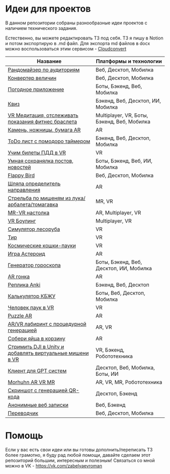 # Идеи для проектов

В данном репозитории собраны разнообразные идеи проектов с наличием технического задания.

Естественно, вы можете редактировать ТЗ под себя. ТЗ я пишу в Notion и потом экспортирую в .md файл. Для экспорта md файлов в docx можно воспользоваться этим сервисом - [Cloudconvert](https://cloudconvert.com/md-to-docx )

| Название  | Платформы и технологии |
| ------------- | ------------- |
| [Рандомайзер по аудиториям](https://github.com/zabelyaev/ideas_for_child_projects/blob/main/docs/%D0%A0%D0%B0%D0%BD%D0%B4%D0%BE%D0%BC%D0%B0%D0%B8%CC%86%D0%B7%D0%B5%D1%80%20%D0%BF%D0%BE%20%D0%B0%D1%83%D0%B4%D0%B8%D1%82%D0%BE%D1%80%D0%B8%D1%8F%D0%BC.md)  | Веб, Десктоп, Мобилка  |
| [Конвертер величин](https://github.com/zabelyaev/ideas_for_child_projects/blob/main/docs/%D0%9A%D0%BE%D0%BD%D0%B2%D0%B5%D1%80%D1%82%D0%B5%D1%80%20%D0%B2%D0%B5%D0%BB%D0%B8%D1%87%D0%B8%D0%BD/%D0%9A%D0%BE%D0%BD%D0%B2%D0%B5%D1%80%D1%82%D0%B5%D1%80%20%D0%B2%D0%B5%D0%BB%D0%B8%D1%87%D0%B8%D0%BD.md)  | Веб, Десктоп, Мобилка  |
| [Погодное приложение ](https://github.com/zabelyaev/ideas_for_child_projects/blob/main/docs/%D0%9F%D0%BE%D0%B3%D0%BE%D0%B4%D0%BD%D0%BE%D0%B5%20%D0%BF%D1%80%D0%B8%D0%BB%D0%BE%D0%B6%D0%B5%D0%BD%D0%B8%D0%B5.md)  | Боты, Бэкенд, Веб, Мобилка  |
| [Квиз](https://github.com/zabelyaev/ideas_for_child_projects/blob/main/docs/%D0%9A%D0%B2%D0%B8%D0%B7/%D0%9A%D0%B2%D0%B8%D0%B7.md)  | Бэкенд, Веб, Десктоп, ИИ, Мобилка  |
| [VR Медитация, отслеживать показания фитнес браслета](https://github.com/zabelyaev/ideas_for_child_projects/blob/main/docs/VR%20%D0%9C%D0%B5%D0%B4%D0%B8%D1%82%D0%B0%D1%86%D0%B8%D1%8F%2C%20%D0%BE%D1%82%D1%81%D0%BB%D0%B5%D0%B6%D0%B8%D0%B2%D0%B0%D1%82%D1%8C%20%D0%BF%D0%BE%D0%BA%D0%B0%D0%B7%D0%B0%D0%BD%D0%B8%D1%8F%20%D1%84%D0%B8%D1%82%D0%BD%D0%B5%D1%81%20%D0%B1%D1%80%D0%B0%D1%81%D0%BB%D0%B5%D1%82/VR%20%D0%9C%D0%B5%D0%B4%D0%B8%D1%82%D0%B0%D1%86%D0%B8%D1%8F%2C%20%D0%BE%D1%82%D1%81%D0%BB%D0%B5%D0%B6%D0%B8%D0%B2%D0%B0%D1%82%D1%8C%20%D0%BF%D0%BE%D0%BA%D0%B0%D0%B7%D0%B0%D0%BD%D0%B8%D1%8F%20%D1%84%D0%B8%D1%82%D0%BD%D0%B5%D1%81%20%D0%B1%D1%80%D0%B0%D1%81%D0%BB%D0%B5%D1%82.md)  | Multiplayer, VR, Боты, Бэкенд, Веб, Мобилка  |
| [Камень, ножницы, бумага AR](https://github.com/zabelyaev/ideas_for_child_projects/blob/main/docs/%D0%9A%D0%B0%D0%BC%D0%B5%D0%BD%D1%8C%2C%20%D0%BD%D0%BE%D0%B6%D0%BD%D0%B8%D1%86%D1%8B%2C%20%D0%B1%D1%83%D0%BC%D0%B0%D0%B3%D0%B0%20AR/%D0%9A%D0%B0%D0%BC%D0%B5%D0%BD%D1%8C%2C%20%D0%BD%D0%BE%D0%B6%D0%BD%D0%B8%D1%86%D1%8B%2C%20%D0%B1%D1%83%D0%BC%D0%B0%D0%B3%D0%B0%20AR.md)  | AR  |
| [ToDo лист с помодоро таймером ](https://github.com/zabelyaev/ideas_for_child_projects/blob/main/docs/ToDo%20%D0%BB%D0%B8%D1%81%D1%82%20%D1%81%20%D0%BF%D0%BE%D0%BC%D0%BE%D0%B4%D0%BE%D1%80%D0%BE%20%D1%82%D0%B0%D0%B8%CC%86%D0%BC%D0%B5%D1%80%D0%BE%D0%BC/ToDo%20%D0%BB%D0%B8%D1%81%D1%82%20%D1%81%20%D0%BF%D0%BE%D0%BC%D0%BE%D0%B4%D0%BE%D1%80%D0%BE%20%D1%82%D0%B0%D0%B8%CC%86%D0%BC%D0%B5%D1%80%D0%BE%D0%BC.md)  | Бэкенд, Веб, Десктоп, Мобилка  |
| [Учим билеты ПДД в VR](https://github.com/zabelyaev/ideas_for_child_projects/blob/main/docs/%D0%A3%D1%87%D0%B8%D0%BC%20%D0%B1%D0%B8%D0%BB%D0%B5%D1%82%D1%8B%20%D0%9F%D0%94%D0%94%20%D0%B2%20VR/%D0%A3%D1%87%D0%B8%D0%BC%20%D0%B1%D0%B8%D0%BB%D0%B5%D1%82%D1%8B%20%D0%9F%D0%94%D0%94%20%D0%B2%20VR.md)  | VR  |
| [Умная сохранялка постов, новостей](https://github.com/zabelyaev/ideas_for_child_projects/blob/main/docs/%D0%A3%D0%BC%D0%BD%D0%B0%D1%8F%20%D1%81%D0%BE%D1%85%D1%80%D0%B0%D0%BD%D1%8F%D0%BB%D0%BA%D0%B0%20%D0%BF%D0%BE%D1%81%D1%82%D0%BE%D0%B2%2C%20%D0%BD%D0%BE%D0%B2%D0%BE%D1%81%D1%82%D0%B5%D0%B8%CC%86/%D0%A3%D0%BC%D0%BD%D0%B0%D1%8F%20%D1%81%D0%BE%D1%85%D1%80%D0%B0%D0%BD%D1%8F%D0%BB%D0%BA%D0%B0%20%D0%BF%D0%BE%D1%81%D1%82%D0%BE%D0%B2%2C%20%D0%BD%D0%BE%D0%B2%D0%BE%D1%81%D1%82%D0%B5%D0%B8%CC%86.md)  | Боты, Бэкенд, Веб, ИИ, Мобилка  |
| [Flappy Bird](https://github.com/zabelyaev/ideas_for_child_projects/blob/main/docs/Flappy%20Bird/Flappy%20Bird.md)  | Веб, Десктоп, Мобилка  |
| [Шляпа определитель направления](https://github.com/zabelyaev/ideas_for_child_projects/blob/main/docs/%D0%A8%D0%BB%D1%8F%D0%BF%D0%B0%20%D0%BE%D0%BF%D1%80%D0%B5%D0%B4%D0%B5%D0%BB%D0%B8%D1%82%D0%B5%D0%BB%D1%8C%20%D0%BD%D0%B0%D0%BF%D1%80%D0%B0%D0%B2%D0%BB%D0%B5%D0%BD%D0%B8%D1%8F/%D0%A8%D0%BB%D1%8F%D0%BF%D0%B0%20%D0%BE%D0%BF%D1%80%D0%B5%D0%B4%D0%B5%D0%BB%D0%B8%D1%82%D0%B5%D0%BB%D1%8C%20%D0%BD%D0%B0%D0%BF%D1%80%D0%B0%D0%B2%D0%BB%D0%B5%D0%BD%D0%B8%D1%8F.md)  | AR  |
| [Стрельба по мишеням из лука/арбалета/томагавка](https://github.com/zabelyaev/ideas_for_child_projects/blob/main/docs/%D0%A1%D1%82%D1%80%D0%B5%D0%BB%D1%8C%D0%B1%D0%B0%20%D0%BF%D0%BE%20%D0%BC%D0%B8%D1%88%D0%B5%D0%BD%D1%8F%D0%BC%20%D0%B8%D0%B7%20%D0%BB%D1%83%D0%BA%D0%B0%20%D0%B0%D1%80%D0%B1%D0%B0%D0%BB%D0%B5%D1%82%D0%B0%20%D1%82%D0%BE%D0%BC%D0%B0%D0%B3%D0%B0%D0%B2%D0%BA%D0%B0/%D0%A1%D1%82%D1%80%D0%B5%D0%BB%D1%8C%D0%B1%D0%B0%20%D0%BF%D0%BE%20%D0%BC%D0%B8%D1%88%D0%B5%D0%BD%D1%8F%D0%BC%20%D0%B8%D0%B7%20%D0%BB%D1%83%D0%BA%D0%B0%20%D0%B0%D1%80%D0%B1%D0%B0%D0%BB%D0%B5%D1%82%D0%B0%20%D1%82%D0%BE%D0%BC%D0%B0%D0%B3%D0%B0%D0%B2%D0%BA%D0%B0.md)  | MR, VR  |
| [MR-VR настолка](https://github.com/zabelyaev/ideas_for_child_projects/blob/main/docs/MR-VR%20%D0%BD%D0%B0%D1%81%D1%82%D0%BE%D0%BB%D0%BA%D0%B0/MR-VR%20%D0%BD%D0%B0%D1%81%D1%82%D0%BE%D0%BB%D0%BA%D0%B0.md)  | AR, Multiplayer, VR  |
| [VR Боулинг](https://github.com/zabelyaev/ideas_for_child_projects/blob/main/docs/VR%20%D0%91%D0%BE%D1%83%D0%BB%D0%B8%D0%BD%D0%B3/VR%20%D0%91%D0%BE%D1%83%D0%BB%D0%B8%D0%BD%D0%B3.md)  | Multiplayer, VR  |
| [Симулятор лесоруба](https://github.com/zabelyaev/ideas_for_child_projects/blob/main/docs/%D0%A1%D0%B8%D0%BC%D1%83%D0%BB%D1%8F%D1%82%D0%BE%D1%80%20%D0%BB%D0%B5%D1%81%D0%BE%D1%80%D1%83%D0%B1%D0%B0/%D0%A1%D0%B8%D0%BC%D1%83%D0%BB%D1%8F%D1%82%D0%BE%D1%80%20%D0%BB%D0%B5%D1%81%D0%BE%D1%80%D1%83%D0%B1%D0%B0.md)  | VR  |
| [Тир](https://github.com/zabelyaev/ideas_for_child_projects/blob/main/docs/%D0%A2%D0%B8%D1%80/%D0%A2%D0%B8%D1%80.md)  | VR  |
| [Космические кошки-пауки](https://github.com/zabelyaev/ideas_for_child_projects/blob/main/docs/%D0%9A%D0%BE%D1%81%D0%BC%D0%B8%D1%87%D0%B5%D1%81%D0%BA%D0%B8%D0%B5%20%D0%BA%D0%BE%D1%88%D0%BA%D0%B8-%D0%BF%D0%B0%D1%83%D0%BA%D0%B8/%D0%9A%D0%BE%D1%81%D0%BC%D0%B8%D1%87%D0%B5%D1%81%D0%BA%D0%B8%D0%B5%20%D0%BA%D0%BE%D1%88%D0%BA%D0%B8-%D0%BF%D0%B0%D1%83%D0%BA%D0%B8.md)  | VR  |
| [Игра Астероид](https://github.com/zabelyaev/ideas_for_child_projects/blob/main/docs/%D0%98%D0%B3%D1%80%D0%B0%20%D0%90%D1%81%D1%82%D0%B5%D1%80%D0%BE%D0%B8%D0%B4/%D0%98%D0%B3%D1%80%D0%B0%20%D0%90%D1%81%D1%82%D0%B5%D1%80%D0%BE%D0%B8%D0%B4.md)  | AR  |
| [Генератор гороскопа](https://github.com/zabelyaev/ideas_for_child_projects/blob/main/docs/%D0%93%D0%B5%D0%BD%D0%B5%D1%80%D0%B0%D1%82%D0%BE%D1%80%20%D0%B3%D0%BE%D1%80%D0%BE%D1%81%D0%BA%D0%BE%D0%BF%D0%B0.md)  | Боты, Бэкенд, Веб, Десктоп, ИИ, Мобилка  |
| [AR гонка](https://github.com/zabelyaev/ideas_for_child_projects/blob/main/docs/AR%20%D0%B3%D0%BE%D0%BD%D0%BA%D0%B0/AR%20%D0%B3%D0%BE%D0%BD%D0%BA%D0%B0.md)  | AR  |
| [Реплика Anki](https://github.com/zabelyaev/ideas_for_child_projects/blob/main/docs/%D0%A0%D0%B5%D0%BF%D0%BB%D0%B8%D0%BA%D0%B0%20Anki/%D0%A0%D0%B5%D0%BF%D0%BB%D0%B8%D0%BA%D0%B0%20Anki.md)  | Бэкенд, Веб, Десктоп  |
| [Калькулятор КБЖУ](https://github.com/zabelyaev/ideas_for_child_projects/blob/main/docs/%D0%9A%D0%B0%D0%BB%D1%8C%D0%BA%D1%83%D0%BB%D1%8F%D1%82%D0%BE%D1%80%20%D0%9A%D0%91%D0%96%D0%A3/%D0%9A%D0%B0%D0%BB%D1%8C%D0%BA%D1%83%D0%BB%D1%8F%D1%82%D0%BE%D1%80%20%D0%9A%D0%91%D0%96%D0%A3.md)  | Боты, Веб, Десктоп, Мобилка  |
| [Человек паук в VR](https://github.com/zabelyaev/ideas_for_child_projects/blob/main/docs/%D0%A7%D0%B5%D0%BB%D0%BE%D0%B2%D0%B5%D0%BA%20%D0%BF%D0%B0%D1%83%D0%BA%20%D0%B2%20VR/%D0%A7%D0%B5%D0%BB%D0%BE%D0%B2%D0%B5%D0%BA%20%D0%BF%D0%B0%D1%83%D0%BA%20%D0%B2%20VR.md)  | VR  |
| [Puzzle AR](https://github.com/zabelyaev/ideas_for_child_projects/blob/main/docs/Puzzle%20AR/Puzzle%20AR.md)  | AR  |
| [AR/VR лабиринт с процедурной генерацией](https://github.com/zabelyaev/ideas_for_child_projects/blob/main/docs/AR%20VR%20%D0%BB%D0%B0%D0%B1%D0%B8%D1%80%D0%B8%D0%BD%D1%82%20%D1%81%20%D0%BF%D1%80%D0%BE%D1%86%D0%B5%D0%B4%D1%83%D1%80%D0%BD%D0%BE%D0%B8%CC%86%20%D0%B3%D0%B5%D0%BD%D0%B5%D1%80%D0%B0%D1%86%D0%B8%D0%B5%D0%B8%CC%86/AR%20VR%20%D0%BB%D0%B0%D0%B1%D0%B8%D1%80%D0%B8%D0%BD%D1%82%20%D1%81%20%D0%BF%D1%80%D0%BE%D1%86%D0%B5%D0%B4%D1%83%D1%80%D0%BD%D0%BE%D0%B8%CC%86%20%D0%B3%D0%B5%D0%BD%D0%B5%D1%80%D0%B0%D1%86%D0%B8%D0%B5%D0%B8%CC%86.md)  | AR, VR  |
| [Собери яйца в корзину](https://github.com/zabelyaev/ideas_for_child_projects/blob/main/docs/%D0%A1%D0%BE%D0%B1%D0%B5%D1%80%D0%B8%20%D1%8F%D0%B8%CC%86%D1%86%D0%B0%20%D0%B2%20%D0%BA%D0%BE%D1%80%D0%B7%D0%B8%D0%BD%D1%83/%D0%A1%D0%BE%D0%B1%D0%B5%D1%80%D0%B8%20%D1%8F%D0%B8%CC%86%D1%86%D0%B0%20%D0%B2%20%D0%BA%D0%BE%D1%80%D0%B7%D0%B8%D0%BD%D1%83.md)  | AR  |
| [Стримить DJI в Unity и добавлять виртуальные мишени в VR](https://github.com/zabelyaev/ideas_for_child_projects/blob/main/docs/%D0%A1%D1%82%D1%80%D0%B8%D0%BC%D0%B8%D1%82%D1%8C%20DJI%20%D0%B2%20Unity%20%D0%B8%20%D0%B4%D0%BE%D0%B1%D0%B0%D0%B2%D0%BB%D1%8F%D1%82%D1%8C%20%D0%B2%D0%B8%D1%80%D1%82%D1%83%D0%B0%D0%BB%D1%8C%D0%BD%D1%8B%D0%B5%20%D0%BC%D0%B8%D1%88%D0%B5%D0%BD/%D0%A1%D1%82%D1%80%D0%B8%D0%BC%D0%B8%D1%82%D1%8C%20DJI%20%D0%B2%20Unity%20%D0%B8%20%D0%B4%D0%BE%D0%B1%D0%B0%D0%B2%D0%BB%D1%8F%D1%82%D1%8C%20%D0%B2%D0%B8%D1%80%D1%82%D1%83%D0%B0%D0%BB%D1%8C%D0%BD%D1%8B%D0%B5%20%D0%BC%D0%B8%D1%88%D0%B5%D0%BD.md)  | VR, Бэкенд, Робототехника |
| [Клиент для GPT систем](https://github.com/zabelyaev/ideas_for_child_projects/blob/main/docs/%D0%9A%D0%BB%D0%B8%D0%B5%D0%BD%D1%82%20%D0%B4%D0%BB%D1%8F%20GPT%20%D1%81%D0%B8%D1%81%D1%82%D0%B5%D0%BC/%D0%9A%D0%BB%D0%B8%D0%B5%D0%BD%D1%82%20%D0%B4%D0%BB%D1%8F%20GPT%20%D1%81%D0%B8%D1%81%D1%82%D0%B5%D0%BC.md)  | Десктоп, Веб, Мобилка, Боты, ИИ  |
| [Morhuhn AR VR MR](https://github.com/zabelyaev/ideas_for_child_projects/blob/main/docs/Morhuhn%20AR%20VR%20MR/Morhuhn%20AR%20VR%20MR.md)  | AR, VR, MR, Робототехника  |
| [Скриншот с генерацией QR-кода](https://github.com/zabelyaev/ideas_for_child_projects/blob/main/docs/%D0%A1%D0%BA%D1%80%D0%B8%D0%BD%D1%88%D0%BE%D1%82%20%D1%81%20%D0%B3%D0%B5%D0%BD%D0%B5%D1%80%D0%B0%D1%86%D0%B8%D0%B5%D0%B8%CC%86%20QR-%D0%BA%D0%BE%D0%B4%D0%B0/%D0%A1%D0%BA%D1%80%D0%B8%D0%BD%D1%88%D0%BE%D1%82%20%D1%81%20%D0%B3%D0%B5%D0%BD%D0%B5%D1%80%D0%B0%D1%86%D0%B8%D0%B5%D0%B8%CC%86%20QR-%D0%BA%D0%BE%D0%B4%D0%B0.md)  | Десктоп, Бэкенд  |
| [Анонимные веб записки](https://github.com/zabelyaev/ideas_for_child_projects/blob/main/docs/Анонимные%20веб%20записки/Анонимные%20веб%20записки.md)  | Веб, Бэкенд  |
| [Переводчик](https://github.com/zabelyaev/ideas_for_child_projects/blob/main/docs/%D0%9F%D0%B5%D1%80%D0%B5%D0%B2%D0%BE%D0%B4%D1%87%D0%B8%D0%BA/%D0%9F%D0%B5%D1%80%D0%B5%D0%B2%D0%BE%D0%B4%D1%87%D0%B8%D0%BA.md)  | Веб, Десктоп, Мобилка  |
# Помощь
Если у вас есть свои идеи или вы готовы дополнить/переписать ТЗ более грамотно, я буду рад любой помощи, давайте сделаем этот репозиторий большим, интересным и полезным!
Связаться со мной можно в VK - https://vk.com/zabelyaevroman

